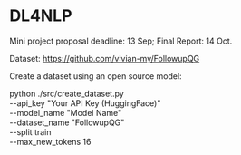 # DL4NLP
Mini project proposal deadline: 13 Sep;
Final Report: 14 Oct. 

Dataset: https://github.com/vivian-my/FollowupQG


Create a dataset using an open source model: 

python ./src/create_dataset.py \
    --api_key "Your API Key (HuggingFace)" \
    --model_name "Model Name" \
    --dataset_name "FollowupQG" \
    --split train \
    --max_new_tokens 16 
